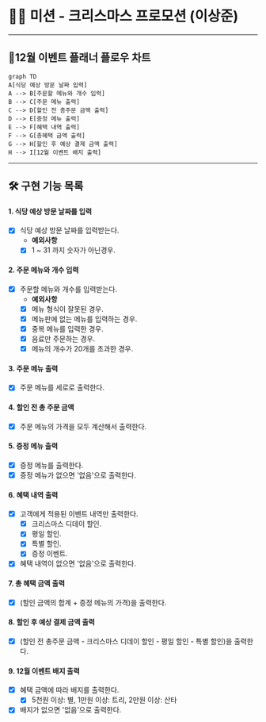 # 🧑‍🎄 미션 - 크리스마스 프로모션 (이상준)

---

## 🎄12월 이벤트 플래너 플로우 차트
```mermaid
graph TD
A[식당 예상 방문 날짜 입력]
A --> B[주문할 메뉴와 개수 입력]
B --> C[주문 메뉴 출력]
C --> D[할인 전 총주문 금액 출력]
D --> E[증정 메뉴 출력]
E --> F[혜택 내역 출력]
F --> G[총혜택 금액 출력]
G --> H[할인 후 예상 결제 금액 출력]
H --> I[12월 이벤트 배지 출력]
```
---

## 🛠 구현 기능 목록
#### 1. 식당 예상 방문 날짜를 입력
- [x] 식당 예상 방문 날짜를 입력받는다.
    - **예외사항**
    - [x] 1 ~ 31 까지 숫자가 아닌경우.

#### 2. 주문 메뉴와 개수 입력
- [x] 주문할 메뉴와 개수를 입력받는다.
    - **예외사항**
    - [x] 메뉴 형식이 잘못된 경우.
    - [x] 메뉴판에 없는 메뉴를 입력하는 경우.
    - [x] 중복 메뉴를 입력한 경우.
    - [x] 음료만 주문하는 경우.
    - [x] 메뉴의 개수가 20개를 초과한 경우.

#### 3. 주문 메뉴 출력
- [x] 주문 메뉴를 세로로 출력한다.

#### 4. 할인 전 총 주문 금액
- [x] 주문 메뉴의 가격을 모두 계산해서 출력한다.

#### 5. 증정 메뉴 출력
- [x] 증정 메뉴를 출력한다.
- [x] 증정 메뉴가 없으면 '없음'으로 출력한다.

#### 6. 혜택 내역 출력
- [x] 고객에게 적용된 이벤트 내역만 출력한다.
    - [x] 크리스마스 디데이 할인.
    - [x] 평일 할인.
    - [x] 특별 할인.
    - [x] 증정 이벤트.
- [x] 혜택 내역이 없으면 '없음'으로 출력한다.

#### 7. 총 혜택 금액 출력
- [x] (할인 금액의 합계 + 증정 메뉴의 가격)을 출력한다.

#### 8. 할인 후 예상 결제 금액 출력
- [x] (할인 전 총주문 금액 - 크리스마스 디데이 할인 - 평일 할인 - 특별 할인)을 출력한다.

#### 9. 12월 이벤트 배지 출력
- [x] 혜택 금액에 따라 배지를 출력한다.
    - [x] 5천원 이상: 별, 1만원 이상: 트리, 2만원 이상: 산타
- [x] 배지가 없으면 '없음'으로 출력한다.